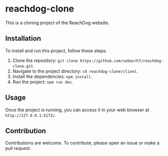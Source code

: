 # reachdog-clone

This is a cloning project of the ReachDog website. 

## Installation

To install and run this project, follow these steps:

1. Clone the repository: `git clone https://github.com/sebasrh7/reachdog-clone.git`.
2. Navigate to the project directory: `cd reachdog-clone/client`.
3. Install the dependencies: `npm install`.
4. Run the project: `npm run dev`.

## Usage

Once the project is running, you can access it in your web browser at `http://127.0.0.1:5173/`.

## Contribution

Contributions are welcome. To contribute, please open an issue or make a pull request.